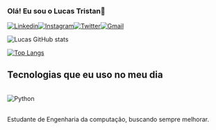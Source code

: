 ### Olá! Eu sou o Lucas Tristan👋

[![Linkedin](https://img.shields.io/badge/LinkedIn-0077B5?style=for-the-badge&logo=linkedin&logoColor=white)](https://www.linkedin.com/in/lucas-tristan-ab122026b/)[![Instagram](https://img.shields.io/badge/Instagram-E4405F?style=for-the-badge&logo=instagram&logoColor=white)](https://instagram.com/lucast.souza?igshid=NGExMmI2YTkyZg==)[![Twitter](https://img.shields.io/badge/Twitter-1DA1F2?style=for-the-badge&logo=twitter&logoColor=white)](https://twitter.com/Tristan2259?t=hIydH5ulM6oP510xdSO0iA&s=09)[![Gmail](https://img.shields.io/badge/Gmail-D14836?style=for-the-badge&logo=gmail&logoColor=white)](mailto:lucas.tristan.souza.jesus@gmail.com)

![Lucas GitHub stats](https://github-readme-stats.vercel.app/api?username=Tristan145&theme=dracula)

[![Top Langs](https://github-readme-stats.vercel.app/api/top-langs/?username=Tristan145&hide_progress=true)](https://github.com/Tristan145/github-readme-stats)
## Tecnologias que eu uso no meu dia

<div style="display: inline_block"><br/>
 <img align="center" alt="Python" src="https://img.shields.io/badge/Python-3776AB?style=for-the-badge&logo=python&logoColor=white" />
 </div><br/>

Estudante de Engenharia da computação, buscando sempre melhorar.
